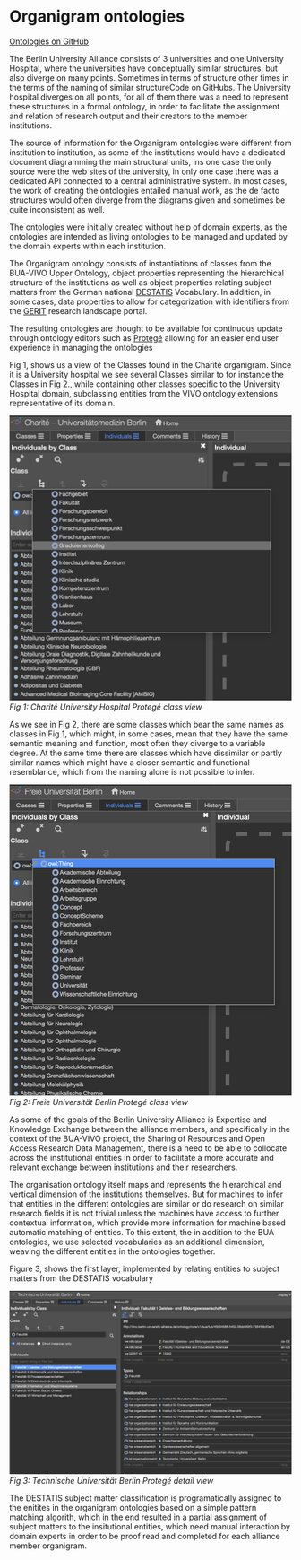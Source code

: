 # Organigram ontologies

[Ontologies on GitHub](https://github.com/BUA-VIVO/bua-organigram)

The Berlin University Alliance consists of 3 universities and one University Hospital, where the universities have conceptually similar structures, but also diverge on many points. Sometimes in terms of structure other times in the terms of the naming of similar structureCode on GitHubs. The University hospital diverges on all points, for all of them there was a need to represent these structures in a formal ontology, in order to facilitate the assignment and relation of research output and their creators to the member institutions.

The source of information for the Organigram ontologies were different from institution to institution, as some of the institutions would have a dedicated document diagramming the main structural units, ins one case the only source were the web sites of the university, in only one case there was a dedicated API connected to a central administrative system.
In most cases, the work of creating the ontologies entailed manual work, as the de facto structures would often diverge from the diagrams given and sometimes be quite inconsistent as well.

The ontologies were initially created without help of domain experts, as the ontologies are intended as living ontologies to be managed and updated by the domain experts within each institution.

The Organigram ontology consists of instantiations of classes from the BUA-VIVO Upper Ontology, object properties representing the hierarchical structure of the institutions as well as object properties relating subject matters from the German national [DESTATIS](https://www.destatis.de/DE/Methoden/Klassifikationen/Bildung/studenten-pruefungsstatistik.html) Vocabulary.
In addition, in some cases, data properties to allow for categorization with identifiers from the [GERIT](https://gerit.org/en/about) research landscape portal.

The resulting ontologies are thought to be available for continuous update through ontology editors such as [Protegé](https://protege.stanford.edu/software.php) allowing for an easier end user experience in managing the ontologies

Fig 1, shows us a view of the Classes found in the Charité organigram. Since it is a University hospital we see several Classes similar to for instance the Classes in Fig 2., while containing other classes specific to the University Hospital domain, subclassing entities from the VIVO ontology extensions representative of its domain.

![Fig 1: Charité University Hospital Protegé class view](images/Charite-Protege-Classes.png)
*Fig 1: Charité University Hospital Protegé class view*

As we see in Fig 2, there are some classes which bear the same names as classes in Fig 1, which might, in some cases, mean that they have the same semantic meaning and function, most often they diverge to a variable degree. At the same time there are classes which have dissimilar or partly similar names which might have a closer semantic and functional resemblance, which from the naming alone is not possible to infer.

![Fig 2: Freie Universität Berlin Protegé class view](images/Fub-Protege-classes.png)
*Fig 2: Freie Universität Berlin Protegé class view*

As some of the goals of the Berlin University Alliance is Expertise and Knowledge Exchange between the alliance members, and specifically in the context of the BUA-VIVO project, the Sharing of Resources and Open Access Research Data Management, there is a need to be able to collocate across the institutional entities in order to facilitate a more accurate and relevant exchange between institutions and their researchers.

The organisation ontology itself maps and represents the hierarchical and vertical dimension of the institutions themselves. But for machines to infer that entities in the different ontologies are similar or do research on similar research fields it is not trivial unless the machines have access to further contextual information, which provide more information for machine based automatic matching of entities. To this extent, the in addition to the BUA ontologies, we use selected vocabularies as an additional dimension, weaving the different entities in the ontologies together.

Figure 3, shows the first layer, implemented by relating entities to subject matters from the DESTATIS vocabulary


![Fig 3: Technische Universität Berlin Protegé class view](images/Tub-Protege-detail.png)
*Fig 3: Technische Universität Berlin Protegé detail view*

The DESTATIS subject matter classification is programatically assigned to the enitites in the organigram ontologies based on a simple pattern matching algorith, which in the end resulted in a partial assignment of subject matters to the insitutional entities, which need manual interaction by domain experts in order to be proof read and completed for each alliance member organigram.
